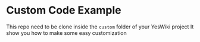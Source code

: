 # Custom Code Example 

This repo need to be clone inside the `custom` folder of your YesWiki project
It show you how to make some easy customization
